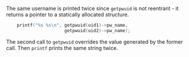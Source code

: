 The same username is printed twice since `getpwuid` is not reentrant - it returns a pointer to a statically allocated structure.

```C
    printf("%s %s\n", getpwuid(uid1)->pw_name,
                      getpwuid(uid2)->pw_name);
```

The second call to `getpwuid` overrides the value generated by the former call. Then `printf` prints the same string twice.